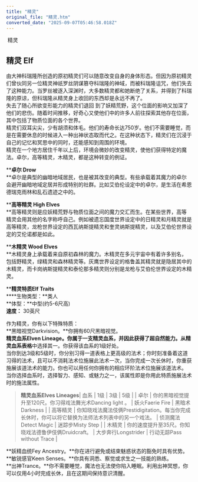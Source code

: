 ```yaml
---
title: "精灵"
original_file: "精灵.htm"
converted_date: "2025-09-07T05:46:58.018Z"
---
```


﻿ 精灵  

## 精灵 Elf

由大神科瑞隆所创造的原初精灵们可以随意改变自身的身体形态。但因为原初精灵们曾伙同另一位精灵神祇罗丝阴谋篡夺科瑞隆的神域，而被科瑞隆诅咒，他们失去了这种能力。当罗丝被逐入深渊时，大多数精灵都和她断绝了关系，并得到了科瑞隆的原谅，但科瑞隆从精灵身上收回的东西却是永远不再了。  
失去了随心所欲变形能力的精灵们退回 到了妖精荒野，这个位面的影响又加深了他们的悲伤。随着时间推移，好奇心又使他们中的许多人前往探索其他存在位面，其中包括了物质位面的各个世界。  
精灵们双耳尖尖，少有胡须和体毛。他们的寿命长达750岁。他们不需要睡觉，而是在需要休息的时候进入一种出神状态取而代之。在这种状态下，精灵们在沉浸于自己的记忆和冥思中的同时，还能感知到周围的环境。  
精灵在一个地方居住千年以上后，环境会微妙的改变精灵，使他们获得特定的魔法。卓尔，高等精灵，木精灵，都是这种转变的例证。

****卓尔 Drow**  
**卓尔是典型的幽暗地域居民，也是被其改变的典型。有些承载着其魔力的卓尔会避开幽暗地域定居并形成特别的社群。比如艾伯伦设定中的卓尔，是生活在希恩德瑞克雨林和乱石遗迹之中的。

****高等精灵 High Elves**  
**高等精灵则是应妖精荒野与物质位面之间的魔力交汇而生。在某些世界，高等精灵会用其他的名字称呼自己。例如被遗忘国度世界设定中的日精灵和月精灵就是高等精灵，龙枪世界设定的西瓦纳斯提精灵和奎灵纳斯提精灵，以及艾伯伦世界设定的艾伦诺都是如此。

****木精灵 Wood Elves**  
**木精灵身上承载着来自原初森林的魔力。木精灵在多元宇宙中有着许多别名，包括野精灵，绿精灵和森林精灵等。灰鹰世界设定的格鲁盖其精灵就是隐居其中的木精灵，而卡岗纳斯提精灵和泰伦那多精灵则分别是龙枪与艾伯伦世界设定的木精灵。

****精灵特质Elf Traits**  
****生物类型：**类人  
**体型：**中型(约5-6尺高)  
**速度：** 30英尺

作为精灵，你有以下特殊特质：  
**黑暗视觉Darkvision。**你拥有60尺黑暗视觉。  
**精灵血系Elven Lineage。**你属于一支精灵血系，并因此获得了超自然能力。从**精灵血系表格**中选择其一。你获得该血系的1级好处。  
当你到达3级和5级时，你分别习得一道表格上更高级的法术；你时刻准备着这道习得的法术，且可以不消耗法术位施展此法术一次，当你完成一次长休时，你重获施展该道法术的能力。你也可以用任何你拥有的相应环阶法术位施展该道法术。  
当你选择血系时，选择智力、感知、或魅力之一，该属性即是你用此特质施展法术时的施法属性。

> **精灵血系Elves Lineages**| 血系 | 1级 | 3级 | 5级 |
> | 卓尔 | 你的黑暗视觉提升至120尺。你习得戏法舞光术Dancing light 。 | 妖火Faerie Fire | 黑暗术Darkness |
> | 高等精灵 | 你知晓戏法魔法伎俩Prestidigitation。每当你完成长休时，你可以将它替换为法师法术列表中的另一个戏法。 | 侦测魔法Detect Magic | 迷踪步Misty Step |
> | 木精灵 | 你的速度提升至35尺。你知晓戏法德鲁伊伎俩Druidcraft。 | 大步奔行Longstrider | 行动无踪Pass without Trace |

**妖精血统Fey Ancestry。**你在进行避免或结束魅惑状态的豁免时具有优势。  
**敏锐感官Keen Senses。**你具有洞悉、察觉或求生之一技能的熟练。  
**出神Trance。**你不需要睡觉，魔法也无法使你陷入睡眠。利用出神冥想，你可以仅用4小时完成长休，且在这期间保持意识清醒。